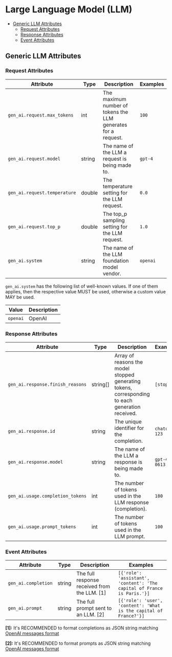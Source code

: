 <!--- Hugo front matter used to generate the website version of this page:
--->

# Large Language Model (LLM)

<!-- toc -->

- [Generic LLM Attributes](#generic-llm-attributes)
  - [Request Attributes](#request-attributes)
  - [Response Attributes](#response-attributes)
  - [Event Attributes](#event-attributes)

<!-- tocstop -->

## Generic LLM Attributes

### Request Attributes

<!-- semconv registry.llm(omit_requirement_level,tag=llm-generic-request) -->
| Attribute  | Type | Description  | Examples  |
|---|---|---|---|
| `gen_ai.request.max_tokens` | int | The maximum number of tokens the LLM generates for a request. | `100` |
| `gen_ai.request.model` | string | The name of the LLM a request is being made to. | `gpt-4` |
| `gen_ai.request.temperature` | double | The temperature setting for the LLM request. | `0.0` |
| `gen_ai.request.top_p` | double | The top_p sampling setting for the LLM request. | `1.0` |
| `gen_ai.system` | string | The name of the LLM foundation model vendor. | `openai` |

`gen_ai.system` has the following list of well-known values. If one of them applies, then the respective value MUST be used, otherwise a custom value MAY be used.

| Value  | Description |
|---|---|
| `openai` | OpenAI |
<!-- endsemconv -->

### Response Attributes

<!-- semconv registry.llm(omit_requirement_level,tag=llm-generic-response) -->
| Attribute  | Type | Description  | Examples  |
|---|---|---|---|
| `gen_ai.response.finish_reasons` | string[] | Array of reasons the model stopped generating tokens, corresponding to each generation received. | `[stop]` |
| `gen_ai.response.id` | string | The unique identifier for the completion. | `chatcmpl-123` |
| `gen_ai.response.model` | string | The name of the LLM a response is being made to. | `gpt-4-0613` |
| `gen_ai.usage.completion_tokens` | int | The number of tokens used in the LLM response (completion). | `180` |
| `gen_ai.usage.prompt_tokens` | int | The number of tokens used in the LLM prompt. | `100` |
<!-- endsemconv -->

### Event Attributes

<!-- semconv registry.llm(omit_requirement_level,tag=llm-generic-events) -->
| Attribute  | Type | Description  | Examples  |
|---|---|---|---|
| `gen_ai.completion` | string | The full response received from the LLM. [1] | `[{'role': 'assistant', 'content': 'The capital of France is Paris.'}]` |
| `gen_ai.prompt` | string | The full prompt sent to an LLM. [2] | `[{'role': 'user', 'content': 'What is the capital of France?'}]` |

**[1]:** It's RECOMMENDED to format completions as JSON string matching [OpenAI messages format](https://platform.openai.com/docs/guides/text-generation)

**[2]:** It's RECOMMENDED to format prompts as JSON string matching [OpenAI messages format](https://platform.openai.com/docs/guides/text-generation)
<!-- endsemconv -->